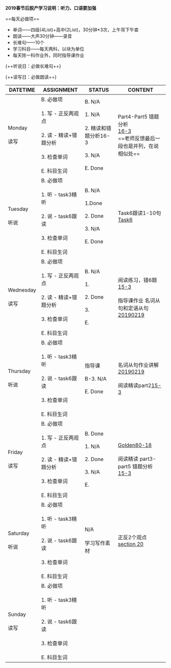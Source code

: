 **2019春节后脱产学习说明：听力、口语要加强**

==每天必做项==

* 单词——四级(4List)+高中(2List)，30分钟*3次，上午背下午查
* 朗读——大声30分钟——录音
* 长难句——10个
* 学习科目——每天两科，以块为单位
* 每天除一科作业外，同时指导课作业

{++听说日：必做长难句++}

{++读写日：必做朗读++}

DATETIME |  ASSIGNMENT | STATUS | CONTENT
------------ | ------------- | ------------- | -------------
Monday    <br><br>读写 | B. 必做项<br><br> 1. 写 - 正反两观点<br><br> 2. 读 - 精读+错题分析 <br><br> 3. 检查单词<br><br> E. 科目生词 | B. N/A<br><br>1. N/A<br><br>2. 精读和错题分析16-3<br><br>3. N/A<br><br>E. Done | Part4-Part5 错题分析<br>[16-3](../read/16-3.md)<br>==老师反馈最后一段也是并列，在说相似处==
Tuesday   <br><br>听说 | B. 必做项<br><br> 1. 听 - task3精听<br><br> 2. 说 - task6跟读    <br><br> 3. 检查单词<br><br> E. 科目生词 | B. N/A<br><br>1.Done<br><br>2. Done<br><br>3. N/A<br><br>E. Done | Task6跟读1-10句<br>[Task6](#../listen/speak-task56.md#task-6-2019-03-05) 
Wednesday <br><br>读写 | B. 必做项<br><br> 1. 写 - 正反两观点<br><br> 2. 读 - 精读+错题分析 <br><br> 3. 检查单词<br><br> E. 科目生词 | B. N/A<br><br> 1.<br><br> 2. Done<br><br> 3.<br><br> E. | 阅读练习，错6题<br>[15-3](../read/15-3.md)<br><br>指导课作业 名词从句和定语从句<br>[20190219](../tutoring/20190219/)
Thursday  <br><br>听说 | B. 必做项<br><br> 1. 听 - task3精听<br><br> 2. 说 - task6跟读    <br><br> 3. 检查单词<br><br> E. 科目生词 | 指导课 <br><br> B-3. N/A<br><br>E. Done | 名词从句作业讲解<br>[20190219](../tutoring/20190219/)<br><br>阅读精读part2[15-3](../read/15-3.md)
Friday    <br><br>读写 | B. 必做项<br><br> 1. 写 - 正反两观点<br><br> 2. 读 - 精读+错题分析 <br><br> 3. 检查单词<br><br> E. 科目生词 | B. Done<br><br>1. N/A<br><br> 2. Done<br><br> 3. N/A<br><br> E. | [Golden80-18](../speak/golden80.md#2019-03-08)<br><br>阅读精读 part3-part5 错题分析 [15-3](../read/15-3.md)
Saturday  <br><br>听说 | B. 必做项<br><br> 1. 听 - task3精听<br><br> 2. 说 - task6跟读    <br><br> 3. 检查单词<br><br> E. 科目生词 | N/A<br><br>学习写作素材 | 正反2个观点 [section 20](../write/section.md#2019-03-09) 
Sunday    <br><br>读写 | B. 必做项<br><br> 1. 听 - task3精听<br><br> 2. 说 - task6跟读    <br><br> 3. 检查单词<br><br> E. 科目生词 | 